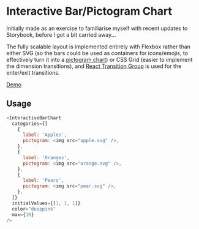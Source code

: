 # Interactive Bar/Pictogram Chart

Initially made as an exercise to familiarise myself with recent updates to Storybook, before I got a bit carried away...

The fully scalable layout is implemented entirely with Flexbox rather than either SVG (so the bars could be used as containers for icons/emojis, to effectively turn it into a [pictogram chart](https://www.theschoolrun.com/what-pictogram)) or CSS Grid (easier to implement the dimension transitions), and [React Transition Group](https://reactcommunity.org/react-transition-group/) is used for the enter/exit transitions.

[Demo](https://apmeehan.github.io/interactive-bar-chart)

## Usage

```js
<InteractiveBarChart
  categories={[
    {
      label: 'Apples',
      pictogram: <img src="apple.svg" />,
    },
    {
      label: 'Oranges',
      pictogram: <img src="orange.svg" />,
    },
    {
      label: 'Pears',
      pictogram: <img src="pear.svg" />,
    },
  ]}
  initialValues={[1, 1, 1]}
  color="deeppink"
  max={10}
/>
```
